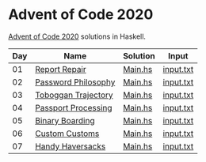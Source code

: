 # Advent of Code 2020

[Advent of Code 2020](https://adventofcode.com/) solutions in Haskell.

| Day | Name | Solution | Input |
| --- | ---  | ---      | ---   |
| 01 | [Report Repair](https://adventofcode.com/2020/day/1) | [Main.hs](day-01/Main.hs) | [input.txt](day-01/input/input.txt) |
| 02 | [Password Philosophy](https://adventofcode.com/2020/day/2) | [Main.hs](day-02/Main.hs) | [input.txt](day-02/input/input.txt) |
| 03 | [Toboggan Trajectory](https://adventofcode.com/2020/day/3) | [Main.hs](day-03/Main.hs) | [input.txt](day-03/input/input.txt) |
| 04 | [Passport Processing](https://adventofcode.com/2020/day/4) | [Main.hs](day-04/Main.hs) | [input.txt](day-04/input/input.txt) |
| 05 | [Binary Boarding](https://adventofcode.com/2020/day/5) | [Main.hs](day-05/Main.hs) | [input.txt](day-05/input/input.txt) |
| 06 | [Custom Customs](https://adventofcode.com/2020/day/6) | [Main.hs](day-06/Main.hs) | [input.txt](day-06/input/input.txt) |
| 07 | [Handy Haversacks](https://adventofcode.com/2020/day/7) | [Main.hs](day-07/Main.hs) | [input.txt](day-07/input/input.txt) |
